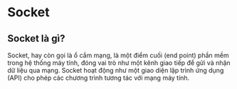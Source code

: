 # Socket
## Socket là gì?
Socket, hay còn gọi là ổ cắm mạng, là một điểm cuối (end point) phần mềm trong hệ thống máy tính, đóng vai trò như một kênh giao tiếp để gửi và nhận dữ liệu qua mạng. Socket hoạt động như một giao diện lập trình ứng dụng (API) cho phép các chương trình tương tác với mạng máy tính.
